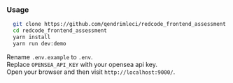 
### Usage

```bash
  git clone https://github.com/qendrimleci/redcode_frontend_assessment.git
  cd redcode_frontend_assessment
  yarn install
  yarn run dev:demo
```
Rename `.env.example` to `.env`.  
Replace `OPENSEA_API_KEY` with your opensea api key.  
Open your browser and then visit `http://localhost:9000/`.  